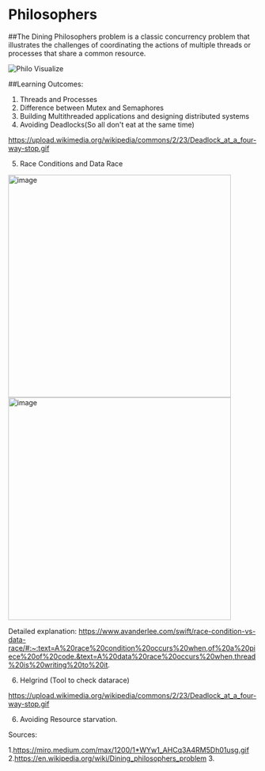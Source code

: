 # Philosophers

##The Dining Philosophers problem is a classic concurrency problem that illustrates the challenges of coordinating the actions of multiple threads or processes that share a common resource.

![Philo Visualize](<img width="450" src ="https://user-images.githubusercontent.com/66947064/209930372-c8fec921-4502-4632-97ed-0ca6ec4bbad5.gif">)


##Learning Outcomes:

1. Threads and Processes
2. Difference between Mutex and Semaphores
3. Building Multithreaded applications and designing distributed systems
4. Avoiding Deadlocks(So all don't eat at the same time)

https://upload.wikimedia.org/wikipedia/commons/2/23/Deadlock_at_a_four-way-stop.gif

5. Race Conditions and Data Race

<img width="450" alt="image" src="https://user-images.githubusercontent.com/66947064/209933249-65fbaa48-da7c-41c3-addb-d9614ae496b1.png">


<img width="450" alt="image" src="https://user-images.githubusercontent.com/66947064/209933187-3b843c61-ab69-42db-9afe-6a935e017779.png">


Detailed explanation: 
https://www.avanderlee.com/swift/race-condition-vs-data-race/#:~:text=A%20race%20condition%20occurs%20when,of%20a%20piece%20of%20code.&text=A%20data%20race%20occurs%20when,thread%20is%20writing%20to%20it.


6. Helgrind (Tool to check datarace)

https://upload.wikimedia.org/wikipedia/commons/2/23/Deadlock_at_a_four-way-stop.gif

6. Avoiding Resource starvation.












Sources:

1.https://miro.medium.com/max/1200/1*WYw1_AHCq3A4RM5Dh01usg.gif
2.https://en.wikipedia.org/wiki/Dining_philosophers_problem
3.

